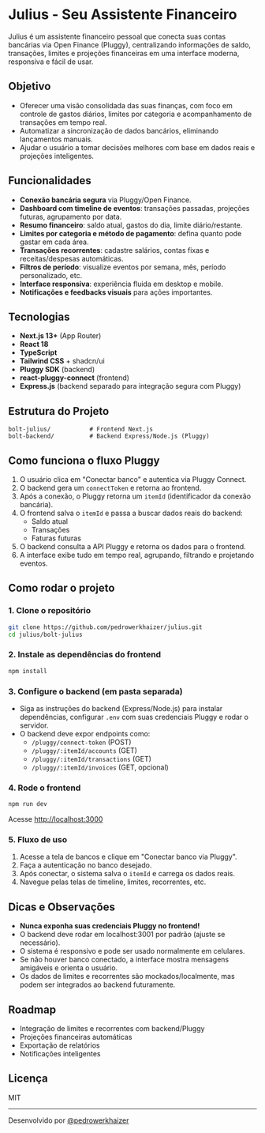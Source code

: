 # Julius - Seu Assistente Financeiro

Julius é um assistente financeiro pessoal que conecta suas contas bancárias via Open Finance (Pluggy), centralizando informações de saldo, transações, limites e projeções financeiras em uma interface moderna, responsiva e fácil de usar.

## Objetivo

- Oferecer uma visão consolidada das suas finanças, com foco em controle de gastos diários, limites por categoria e acompanhamento de transações em tempo real.
- Automatizar a sincronização de dados bancários, eliminando lançamentos manuais.
- Ajudar o usuário a tomar decisões melhores com base em dados reais e projeções inteligentes.

## Funcionalidades

- **Conexão bancária segura** via Pluggy/Open Finance.
- **Dashboard com timeline de eventos**: transações passadas, projeções futuras, agrupamento por data.
- **Resumo financeiro**: saldo atual, gastos do dia, limite diário/restante.
- **Limites por categoria e método de pagamento**: defina quanto pode gastar em cada área.
- **Transações recorrentes**: cadastre salários, contas fixas e receitas/despesas automáticas.
- **Filtros de período**: visualize eventos por semana, mês, período personalizado, etc.
- **Interface responsiva**: experiência fluida em desktop e mobile.
- **Notificações e feedbacks visuais** para ações importantes.

## Tecnologias

- **Next.js 13+** (App Router)
- **React 18**
- **TypeScript**
- **Tailwind CSS** + shadcn/ui
- **Pluggy SDK** (backend)
- **react-pluggy-connect** (frontend)
- **Express.js** (backend separado para integração segura com Pluggy)

## Estrutura do Projeto

```
bolt-julius/           # Frontend Next.js
bolt-backend/          # Backend Express/Node.js (Pluggy)
```

## Como funciona o fluxo Pluggy

1. O usuário clica em "Conectar banco" e autentica via Pluggy Connect.
2. O backend gera um `connectToken` e retorna ao frontend.
3. Após a conexão, o Pluggy retorna um `itemId` (identificador da conexão bancária).
4. O frontend salva o `itemId` e passa a buscar dados reais do backend:
    - Saldo atual
    - Transações
    - Faturas futuras
5. O backend consulta a API Pluggy e retorna os dados para o frontend.
6. A interface exibe tudo em tempo real, agrupando, filtrando e projetando eventos.

## Como rodar o projeto

### 1. Clone o repositório

```bash
git clone https://github.com/pedrowerkhaizer/julius.git
cd julius/bolt-julius
```

### 2. Instale as dependências do frontend

```bash
npm install
```

### 3. Configure o backend (em pasta separada)

- Siga as instruções do backend (Express/Node.js) para instalar dependências, configurar `.env` com suas credenciais Pluggy e rodar o servidor.
- O backend deve expor endpoints como:
    - `/pluggy/connect-token` (POST)
    - `/pluggy/:itemId/accounts` (GET)
    - `/pluggy/:itemId/transactions` (GET)
    - `/pluggy/:itemId/invoices` (GET, opcional)

### 4. Rode o frontend

```bash
npm run dev
```

Acesse [http://localhost:3000](http://localhost:3000)

### 5. Fluxo de uso

1. Acesse a tela de bancos e clique em "Conectar banco via Pluggy".
2. Faça a autenticação no banco desejado.
3. Após conectar, o sistema salva o `itemId` e carrega os dados reais.
4. Navegue pelas telas de timeline, limites, recorrentes, etc.

## Dicas e Observações

- **Nunca exponha suas credenciais Pluggy no frontend!**
- O backend deve rodar em localhost:3001 por padrão (ajuste se necessário).
- O sistema é responsivo e pode ser usado normalmente em celulares.
- Se não houver banco conectado, a interface mostra mensagens amigáveis e orienta o usuário.
- Os dados de limites e recorrentes são mockados/localmente, mas podem ser integrados ao backend futuramente.

## Roadmap

- Integração de limites e recorrentes com backend/Pluggy
- Projeções financeiras automáticas
- Exportação de relatórios
- Notificações inteligentes

## Licença

MIT

---

Desenvolvido por [@pedrowerkhaizer](https://github.com/pedrowerkhaizer) 